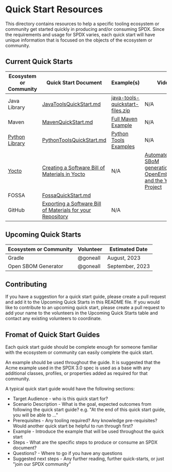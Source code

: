 ﻿# Quick Start Resources

This directory contains resources to help a specific tooling ecosystem or community get started quickly in producing and/or consuming SPDX.
Since the requirements and usage for SPDX varies, each quick start will have unique information that is focused on the objects of the ecosystem or community.

## Current Quick Starts

| Ecosystem or Community | Quick Start Document | Example(s) | Video | Contact |
|--|--|--|--|--|
| Java Library | [JavaToolsQuickStart.md](JavaToolsQuickStart.md) | [java-tools-quickstart-files.zip](java-tools-quickstart-files.zip) | N/A | @goneall |
| Maven | [MavenQuickStart.md](MavenQuickStart.md) | [Full Maven Example](https://github.com/spdx/spdx-maven-plugin/blob/master/src/it/advanced/pom.xml) | N/A | @goneall |
| [Python Library](https://github.com/spdx/tools-python) | [PythonToolsQuickStart.md](PythonToolsQuickStart.md) | [Python Tools Examples](https://github.com/spdx/tools-python/tree/main/examples) | N/A | @armintaenzertng |
| [Yocto](https://www.yoctoproject.org/) | [Creating a Software Bill of Materials in Yocto](https://docs.yoctoproject.org/dev-manual/sbom.html) | N/A | [Automated SBoM generation with OpenEmbedded and the Yocto Project](https://youtu.be/Q5UQUM6zxVU) | @JPEWdev |
| FOSSA | [FossaQuickStart.md](FossaQuickStart.md) | | | product@fossa.com |
| GitHub | [Exporting a Software Bill of Materials for your Repository](https://docs.github.com/en/code-security/supply-chain-security/understanding-your-software-supply-chain/exporting-a-software-bill-of-materials-for-your-repository) | N/A | | [Ask Github Community](https://github.com/orgs/community/discussions) or [Github Support](https://support.github.com/)

## Upcoming Quick Starts

| Ecosystem or Community | Volunteer | Estimated Date |
|--|--|--|
| Gradle | @goneall | August, 2023 |
| Open SBOM Generator | @goneall | September, 2023 |

## Contributing

If you have a suggestion for a quick start guide, please create a pull request and add it to the Upcoming Quick Starts in this README file.
If you would like to contribute to an upcoming quick start, please create a pull request to add your name to the volunteers in the Upcoming Quick Starts table and contact any existing volunteers to coordinate.


## Fromat of Quick Start Guides

Each quick start guide should be complete enough for someone familiar with the ecosystem or community can easily complete the quick start.

An example should be used throughout the guide.  It is suggested that the Acme example used in the SPDX 3.0 spec is used as a base with any additional classes, profiles, or properties added as required for that community.

A typical quick start guide would have the following sections:
- Target Audience - who is this quick start for?
- Scenario Description - What is the goal, expected outcomes from following the quick start guide? e.g. "At the end of this quick start guide, you will be able to ..."
- Prerequisites - Any tooling required? Any knowledge pre-requisites? Would another quick start be helpful to run through first?
- Example - Introduce the example that will be used throughout the quick start
- Steps - What are the specific steps to produce or consume an SPDX document?
- Questions? - Where to go if you have any questions
- Suggested next steps - Any further reading, further quick-starts, or just "join our SPDX community"




